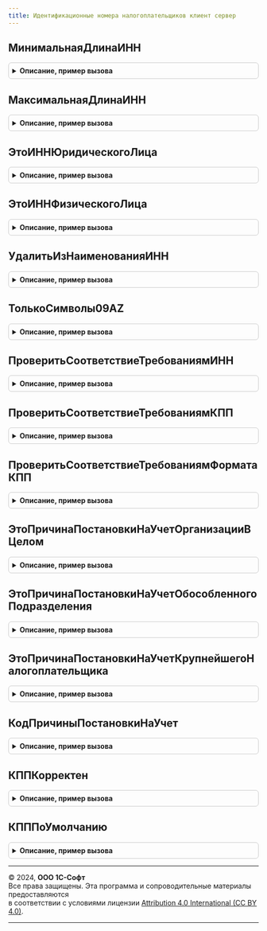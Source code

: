 ```yaml
---
title: Идентификационные номера налогоплательщиков клиент сервер
---
```



## МинимальнаяДлинаИНН
<details style="margin: 1em 0; padding: 0.5em; border: 1px solid #ccc; border-radius: 6px;">

<summary style="font-weight: bold; cursor: pointer;">Описание, пример вызова</summary>

```bsl
// "Об утверждении Порядка и условий присвоения, применения, а также изменения идентификационного номера налогоплательщика"

Функция МинимальнаяДлинаИНН() Экспорт
```

Пример вызова
```bsl
Результат = ИдентификационныеНомераНалогоплательщиковКлиентСервер.МинимальнаяДлинаИНН() 
```
</details>

## МаксимальнаяДлинаИНН
<details style="margin: 1em 0; padding: 0.5em; border: 1px solid #ccc; border-radius: 6px;">

<summary style="font-weight: bold; cursor: pointer;">Описание, пример вызова</summary>

```bsl

Функция МаксимальнаяДлинаИНН() Экспорт
```

Пример вызова
```bsl
Результат = ИдентификационныеНомераНалогоплательщиковКлиентСервер.МаксимальнаяДлинаИНН() 
```
</details>

## ЭтоИННЮридическогоЛица
<details style="margin: 1em 0; padding: 0.5em; border: 1px solid #ccc; border-radius: 6px;">

<summary style="font-weight: bold; cursor: pointer;">Описание, пример вызова</summary>

```bsl

Функция ЭтоИННЮридическогоЛица(ИНН) Экспорт
```

Пример вызова
```bsl
Результат = ИдентификационныеНомераНалогоплательщиковКлиентСервер.ЭтоИННЮридическогоЛица(ИНН) 
```
</details>

## ЭтоИННФизическогоЛица
<details style="margin: 1em 0; padding: 0.5em; border: 1px solid #ccc; border-radius: 6px;">

<summary style="font-weight: bold; cursor: pointer;">Описание, пример вызова</summary>

```bsl

Функция ЭтоИННФизическогоЛица(ИНН) Экспорт
```

Пример вызова
```bsl
Результат = ИдентификационныеНомераНалогоплательщиковКлиентСервер.ЭтоИННФизическогоЛица(ИНН) 
```
</details>

## УдалитьИзНаименованияИНН
<details style="margin: 1em 0; padding: 0.5em; border: 1px solid #ccc; border-radius: 6px;">

<summary style="font-weight: bold; cursor: pointer;">Описание, пример вызова</summary>

```bsl

Процедура УдалитьИзНаименованияИНН(Наименование, ИНН) Экспорт
```

Пример вызова
```bsl
ИдентификационныеНомераНалогоплательщиковКлиентСервер.УдалитьИзНаименованияИНН(Наименование, ИНН) 
```
</details>

## ТолькоСимволы09AZ
<details style="margin: 1em 0; padding: 0.5em; border: 1px solid #ccc; border-radius: 6px;">

<summary style="font-weight: bold; cursor: pointer;">Описание, пример вызова</summary>

```bsl

Функция ТолькоСимволы09AZ(ПроверяемоеЗначение) Экспорт
```

Пример вызова
```bsl
Результат = ИдентификационныеНомераНалогоплательщиковКлиентСервер.ТолькоСимволы09AZ(ПроверяемоеЗначение));
```
</details>

## ПроверитьСоответствиеТребованиямИНН
<details style="margin: 1em 0; padding: 0.5em; border: 1px solid #ccc; border-radius: 6px;">

<summary style="font-weight: bold; cursor: pointer;">Описание, пример вызова</summary>

```bsl

Функция ПроверитьСоответствиеТребованиямИНН(Знач ИНН, Знач ЭтоЮрЛицо) Экспорт
```

Пример вызова
```bsl
Результат = ИдентификационныеНомераНалогоплательщиковКлиентСервер.ПроверитьСоответствиеТребованиямИНН(ИНН, ЭтоЮрЛицо) 
```
</details>

## ПроверитьСоответствиеТребованиямКПП
<details style="margin: 1em 0; padding: 0.5em; border: 1px solid #ccc; border-radius: 6px;">

<summary style="font-weight: bold; cursor: pointer;">Описание, пример вызова</summary>

```bsl

Функция ПроверитьСоответствиеТребованиямКПП(Знач КПП, Знач ЭтоЮрЛицо, Знач ОбособленноеПодразделение, Знач ЭтоКонтрагент = Истина) Экспорт
```

Пример вызова
```bsl
Результат = ИдентификационныеНомераНалогоплательщиковКлиентСервер.ПроверитьСоответствиеТребованиямКПП(КПП, ЭтоЮрЛицо, ОбособленноеПодразделение, ЭтоКонтрагент);
```
</details>

## ПроверитьСоответствиеТребованиямФорматаКПП
<details style="margin: 1em 0; padding: 0.5em; border: 1px solid #ccc; border-radius: 6px;">

<summary style="font-weight: bold; cursor: pointer;">Описание, пример вызова</summary>

```bsl

Функция ПроверитьСоответствиеТребованиямФорматаКПП(Знач КПП, Знач ЭтоЮрЛицо) Экспорт
```

Пример вызова
```bsl
Результат = ИдентификационныеНомераНалогоплательщиковКлиентСервер.ПроверитьСоответствиеТребованиямФорматаКПП(КПП, ЭтоЮрЛицо) 
```
</details>

## ЭтоПричинаПостановкиНаУчетОрганизацииВЦелом
<details style="margin: 1em 0; padding: 0.5em; border: 1px solid #ccc; border-radius: 6px;">

<summary style="font-weight: bold; cursor: pointer;">Описание, пример вызова</summary>

```bsl

Функция ЭтоПричинаПостановкиНаУчетОрганизацииВЦелом(КодПричиныПостановки) Экспорт
```

Пример вызова
```bsl
Результат = ИдентификационныеНомераНалогоплательщиковКлиентСервер.ЭтоПричинаПостановкиНаУчетОрганизацииВЦелом(КодПричиныПостановки) 
```
</details>

## ЭтоПричинаПостановкиНаУчетОбособленногоПодразделения
<details style="margin: 1em 0; padding: 0.5em; border: 1px solid #ccc; border-radius: 6px;">

<summary style="font-weight: bold; cursor: pointer;">Описание, пример вызова</summary>

```bsl

Функция ЭтоПричинаПостановкиНаУчетОбособленногоПодразделения(КодПричиныПостановкиНаУчет) Экспорт
```

Пример вызова
```bsl
Результат = ИдентификационныеНомераНалогоплательщиковКлиентСервер.ЭтоПричинаПостановкиНаУчетОбособленногоПодразделения(КодПричиныПостановкиНаУчет));
```
</details>

## ЭтоПричинаПостановкиНаУчетКрупнейшегоНалогоплательщика
<details style="margin: 1em 0; padding: 0.5em; border: 1px solid #ccc; border-radius: 6px;">

<summary style="font-weight: bold; cursor: pointer;">Описание, пример вызова</summary>

```bsl

Функция ЭтоПричинаПостановкиНаУчетКрупнейшегоНалогоплательщика(КодПричиныПостановки) Экспорт
```

Пример вызова
```bsl
Результат = ИдентификационныеНомераНалогоплательщиковКлиентСервер.ЭтоПричинаПостановкиНаУчетКрупнейшегоНалогоплательщика(КодПричиныПостановки) 
```
</details>

## КодПричиныПостановкиНаУчет
<details style="margin: 1em 0; padding: 0.5em; border: 1px solid #ccc; border-radius: 6px;">

<summary style="font-weight: bold; cursor: pointer;">Описание, пример вызова</summary>

```bsl

Функция КодПричиныПостановкиНаУчет(КПП) Экспорт
```

Пример вызова
```bsl
Результат = ИдентификационныеНомераНалогоплательщиковКлиентСервер.КодПричиныПостановкиНаУчет(КПП) 
```
</details>

## КППКорректен
<details style="margin: 1em 0; padding: 0.5em; border: 1px solid #ccc; border-radius: 6px;">

<summary style="font-weight: bold; cursor: pointer;">Описание, пример вызова</summary>

```bsl

Функция КППКорректен(КПП) Экспорт
```

Пример вызова
```bsl
Результат = ИдентификационныеНомераНалогоплательщиковКлиентСервер.КППКорректен(КПП) 
```
</details>

## КПППоУмолчанию
<details style="margin: 1em 0; padding: 0.5em; border: 1px solid #ccc; border-radius: 6px;">

<summary style="font-weight: bold; cursor: pointer;">Описание, пример вызова</summary>

```bsl

Функция КПППоУмолчанию(ИНН) Экспорт
```

Пример вызова
```bsl
Результат = ИдентификационныеНомераНалогоплательщиковКлиентСервер.КПППоУмолчанию(ИНН) 
```
</details>

---

© 2024, **ООО 1С-Софт**  
Все права защищены. Эта программа и сопроводительные материалы предоставляются  
в соответствии с условиями лицензии [Attribution 4.0 International (CC BY 4.0)](https://creativecommons.org/licenses/by/4.0/legalcode).

---
